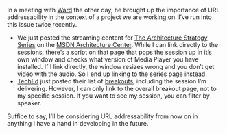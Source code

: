 In a meeting with [Ward](http://www.c2.com/cgi/wiki?WardCunningham) the
other day, he brought up the importance of URL addressability in the
context of a project we are working on. I’ve run into this issue twice
recently.

-   We just posted the streaming content for [The Architecture Strategy
    Series](http://msdn.microsoft.com/architecture/overview/series/) on
    the [MSDN Architecture
    Center](http://msdn.microsoft.com/architecture/). While I can link
    directly to the sessions, there’s a script on that page that pops
    the session up in it’s own window and checks what version of Media
    Player you have installed. If I link directly, the window resizes
    wrong and you don’t get video with the audio. So I end up linking to
    the series page instead.
-   [TechEd](http://www.microsoft.com/seminar/teched2004/default.mspx)
    just posted their list of
    [breakouts](http://www.msteched.com/content/breakouts.aspx),
    including the session I’m delivering. However, I can only link to
    the overall breakout page, not to my specific session. If you want
    to see my session, you can filter by speaker.

Suffice to say, I’ll be considering URL addressability from now on in
anything I have a hand in developing in the future.
